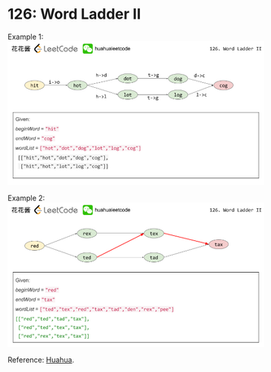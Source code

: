 # 126: Word Ladder II

Example 1:
![chart](LC126_1.png)

Example 2:
![chart](LC126_2.png)

Reference: [Huahua](http://zxi.mytechroad.com/blog/searching/leetcode-126-word-ladder-ii/).